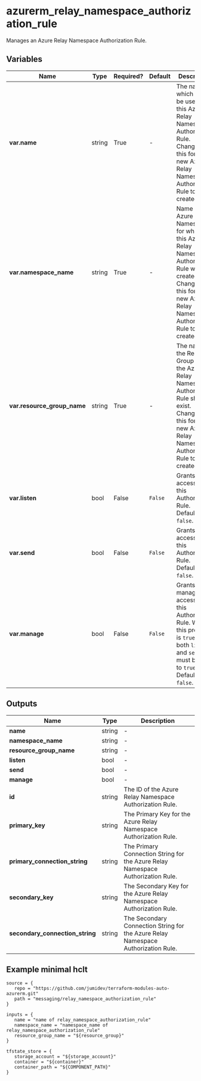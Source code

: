 # azurerm_relay_namespace_authorization_rule

Manages an Azure Relay Namespace Authorization Rule.

## Variables

| Name | Type | Required? |  Default  |  Description |
| ---- | ---- | --------- |  ----------- | ----------- |
| **var.name** | string | True | -  |  The name which should be used for this Azure Relay Namespace Authorization Rule. Changing this forces a new Azure Relay Namespace Authorization Rule to be created. | 
| **var.namespace_name** | string | True | -  |  Name of the Azure Relay Namespace for which this Azure Relay Namespace Authorization Rule will be created. Changing this forces a new Azure Relay Namespace Authorization Rule to be created. | 
| **var.resource_group_name** | string | True | -  |  The name of the Resource Group where the Azure Relay Namespace Authorization Rule should exist. Changing this forces a new Azure Relay Namespace Authorization Rule to be created. | 
| **var.listen** | bool | False | `False`  |  Grants listen access to this Authorization Rule. Defaults to `false`. | 
| **var.send** | bool | False | `False`  |  Grants send access to this Authorization Rule. Defaults to `false`. | 
| **var.manage** | bool | False | `False`  |  Grants manage access to this Authorization Rule. When this property is `true` - both `listen` and `send` must be set to `true` too. Defaults to `false`. | 



## Outputs

| Name | Type | Description |
| ---- | ---- | --------- | 
| **name** | string  | - | 
| **namespace_name** | string  | - | 
| **resource_group_name** | string  | - | 
| **listen** | bool  | - | 
| **send** | bool  | - | 
| **manage** | bool  | - | 
| **id** | string  | The ID of the Azure Relay Namespace Authorization Rule. | 
| **primary_key** | string  | The Primary Key for the Azure Relay Namespace Authorization Rule. | 
| **primary_connection_string** | string  | The Primary Connection String for the Azure Relay Namespace Authorization Rule. | 
| **secondary_key** | string  | The Secondary Key for the Azure Relay Namespace Authorization Rule. | 
| **secondary_connection_string** | string  | The Secondary Connection String for the Azure Relay Namespace Authorization Rule. | 

## Example minimal hclt

```hcl
source = {
   repo = "https://github.com/jumidev/terraform-modules-auto-azurerm.git" 
   path = "messaging/relay_namespace_authorization_rule" 
}

inputs = {
   name = "name of relay_namespace_authorization_rule" 
   namespace_name = "namespace_name of relay_namespace_authorization_rule" 
   resource_group_name = "${resource_group}" 
}

tfstate_store = {
   storage_account = "${storage_account}" 
   container = "${container}" 
   container_path = "${COMPONENT_PATH}" 
}


```